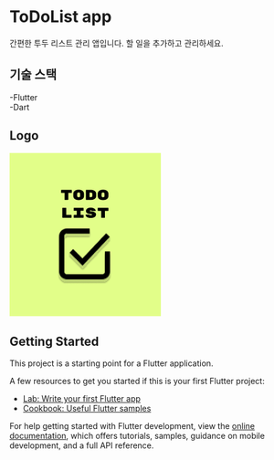 # ToDoList app

간편한 투두 리스트 관리 앱입니다. 할 일을 추가하고 관리하세요.

## 기술 스택 
-Flutter <br>
-Dart

## Logo
![logo](assets/logo.png)

## Getting Started

This project is a starting point for a Flutter application.

A few resources to get you started if this is your first Flutter project:

- [Lab: Write your first Flutter app](https://docs.flutter.dev/get-started/codelab)
- [Cookbook: Useful Flutter samples](https://docs.flutter.dev/cookbook)

For help getting started with Flutter development, view the
[online documentation](https://docs.flutter.dev/), which offers tutorials,
samples, guidance on mobile development, and a full API reference.
